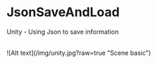 # JsonSaveAndLoad

Unity - Using Json to save information

</br>
![Alt text](/img/unity.jpg?raw=true "Scene basic")
</br>